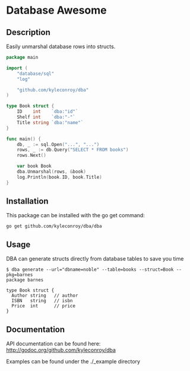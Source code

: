# Database Awesome

## Description

Easily unmarshal database rows into structs.

```go
package main

import (
	"database/sql"
	"log"

	"github.com/kyleconroy/dba"
)

type Book struct {
	ID    int    `dba:"id"`
	Shelf int    `dba:"-"`
	Title string `dba:"name"`
}

func main() {
	db, _ := sql.Open("...", "...")
	rows, _ := db.Query("SELECT * FROM books")
	rows.Next()

	var book Book
	dba.Unmarshal(rows, &book)
	log.Println(book.ID, book.Title)
}
```

## Installation

This package can be installed with the go get command:

```
go get github.com/kyleconroy/dba/dba
```

## Usage

DBA can generate structs directly from database tables to save you time

```
$ dba generate --url="dbname=noble" --table=books --struct=Book --pkg=barnes
package barnes

type Book struct {
  Author string   // author
  ISBN   string   // isbn
  Price  int      // price
}
```

## Documentation

API documentation can be found here: http://godoc.org/github.com/kyleconroy/dba

Examples can be found under the ./_example directory
